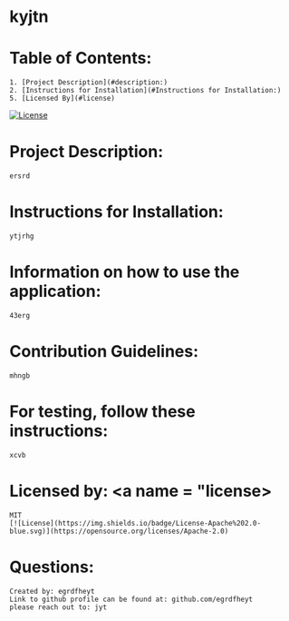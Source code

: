 # kyjtn  
  # Table of Contents:
    1. [Project Description](#description:)
    2. [Instructions for Installation](#Instructions for Installation:)
    5. [Licensed By](#license)
  [![License](https://img.shields.io/badge/License-Apache%202.0-blue.svg)](https://opensource.org/licenses/Apache-2.0)
  # Project Description:  <a name="description"></a>
    ersrd
  # Instructions for Installation:  
    ytjrhg
  # Information on how to use the application:  
    43erg
  # Contribution Guidelines:  
    mhngb
  # For testing, follow these instructions:  
    xcvb
  # Licensed by:  <a name = "license></a>
    MIT
    [![License](https://img.shields.io/badge/License-Apache%202.0-blue.svg)](https://opensource.org/licenses/Apache-2.0)
  # Questions:  
    Created by: egrdfheyt  
    Link to github profile can be found at: github.com/egrdfheyt  
    please reach out to: jyt
